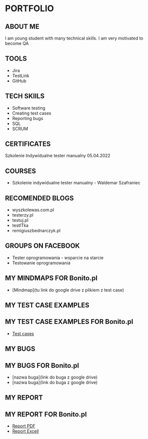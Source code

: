 # PORTFOLIO
## ABOUT ME
I am young student with many technical skills. I am very motivated to become QA
## TOOLS
* Jira
* TestLink
* GitHub
## TECH SKIILS
* Software testing
* Creating test cases
* Reporting bugs
* SQL
* SCRUM
## CERTIFICATES
Szkolenie Indywidualne tester manualny 05.04.2022
## COURSES
* Szkolenie indywidualne tester manualny - Waldemar Szafraniec
## RECOMENDED BLOGS
* wyszkolewas.com.pl
* testerzy.pl
* testuj.pl
* testITka
* remigiuszbednarczyk.pl
## GROUPS ON FACEBOOK
* Tester oprogramowania - wsparcie na starcie
* Testowanie oprogramowania
## MY MINDMAPS FOR Bonito.pl
* [Mindmap](tu link do google drive z plikiem z test case)
## MY TEST CASE EXAMPLES
## MY TEST CASE EXAMPLES FOR Bonito.pl
* [Test cases](https://drive.google.com/file/d/1kp1Ib_rlraXVYANbbwj-CVH44rhvg54B/view?usp=sharing)
## MY BUGS
## MY BUGS FOR Bonito.pl
* [nazwa buga](link do buga z google drive)
* [nazwa buga](link do buga z google drive)

## MY REPORT
## MY REPORT FOR Bonito.pl
* [Report PDF](https://docs.google.com/document/d/1iS7NppWVsYZVGKxLW3VYBIzXepr_at6p/edit?usp=sharing&ouid=112131165326463282342&rtpof=true&sd=true)
* [Report Excell](https://docs.google.com/spreadsheets/d/1i1YhI8lilbKKq8tpycd6HlBkzUCseX8j/edit?usp=sharing&ouid=112131165326463282342&rtpof=true&sd=true)
